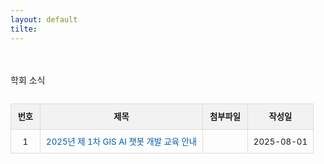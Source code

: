 ```yaml
---
layout: default
tilte:
---
```

<br>
<br>

<div class="gayheader">
  <span>학회 소식</span>
  <div></div>
</div>

<section id="news" style="margin-top: 2em;">
  <table style="width: 100%; border-collapse: collapse; font-size: 0.95em;">
    <thead style="background-color: #f2f2f2;">
      <tr>
        <th style="padding: 0.8em; border: 1px solid #ddd;">번호</th>
        <th style="padding: 0.8em; border: 1px solid #ddd;">제목</th>
        <th style="padding: 0.8em; border: 1px solid #ddd;">첨부파일</th>
        <th style="padding: 0.8em; border: 1px solid #ddd;">작성일</th>
      </tr>
    </thead>
    <tbody>
     <tr>
        <td style="padding: 0.7em; border: 1px solid #ddd; text-align: center;">1</td>
        <td style="padding: 0.7em; border: 1px solid #ddd;"><a href="/notice/num_1.md" style="color: #005bac; text-decoration: none;">2025년 제 1차 GIS AI 챗봇 개발 교육 안내</a></td>
        <td style="padding: 0.7em; border: 1px solid #ddd; text-align: center;"></td>
        <td style="padding: 0.7em; border: 1px solid #ddd; text-align: center;">2025-08-01</td>
      </tr>
    </tbody>
  </table>
</section>

